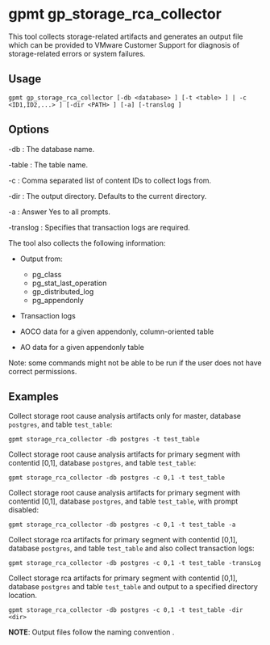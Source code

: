 # gpmt gp_storage_rca_collector 

This tool collects storage-related artifacts and generates an output file which can be provided to VMware Customer Support for diagnosis of storage-related errors or system failures.

## <a id="usage"></a>Usage 

```
gpmt gp_storage_rca_collector [-db <database> ] [-t <table> ] | -c <ID1,ID2,...> ] [-dir <PATH> ] [-a] [-translog ]
```

## <a id="opts"></a>Options 

-db
:   The database name.

-table
:   The table name.

-c
:   Comma separated list of content IDs to collect logs from.

-dir
:   The output directory. Defaults to the current directory.

-a
:   Answer Yes to all prompts.

-translog
:   Specifies that transaction logs are required.

The tool also collects the following information:

- Output from:

    - pg_class
    - pg_stat_last_operation
    - gp_distributed_log
    - pg_appendonly

- Transaction logs

- AOCO data for a given appendonly, column-oriented table

- AO data for a given appendonly table

Note: some commands might not be able to be run if the user does not have correct permissions.

## <a id="exs"></a>Examples 

Collect storage root cause analysis artifacts only for master, database `postgres`, and table `test_table`:

```
gpmt storage_rca_collector -db postgres -t test_table
```

Collect storage root cause analysis artifacts for primary segment with contentid [0,1], database `postgres`, and table `test_table`:

```
gpmt storage_rca_collector -db postgres -c 0,1 -t test_table
```

Collect storage root cause analysis artifacts for primary segment with contentid [0,1], database `postgres`, and table `test_table`, with prompt disabled:

```
gpmt storage_rca_collector -db postgres -c 0,1 -t test_table -a
```

Collect storage rca artifacts for primary segment with contentid [0,1], database `postgres`, and table `test_table` and also collect transaction logs:

```
gpmt storage_rca_collector -db postgres -c 0,1 -t test_table -transLog
```

Collect storage rca artifacts for primary segment with contentid [0,1], database `postgres` and table `test_table` and output to a specified directory location.

```
gpmt storage_rca_collector -db postgres -c 0,1 -t test_table -dir <dir>
```

**NOTE**: Output files follow the naming convention <database name>_<dbid>_<artifact name>.



